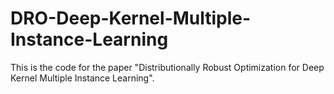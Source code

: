 # DRO-Deep-Kernel-Multiple-Instance-Learning
This is the code for the paper "Distributionally Robust Optimization for Deep Kernel Multiple Instance Learning". 
